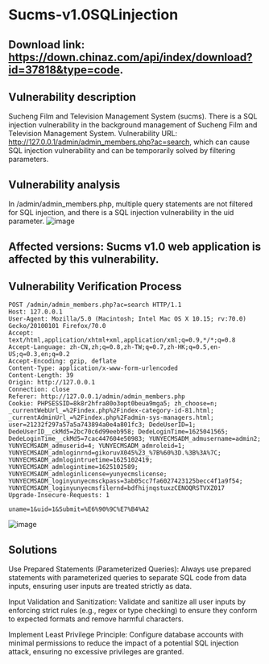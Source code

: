 # Sucms-v1.0SQLinjection
## Download link: https://down.chinaz.com/api/index/download?id=37818&type=code.
## Vulnerability description
Sucheng Film and Television Management System (sucms). There is a SQL injection vulnerability in the background management of Sucheng Film and Television Management System. Vulnerability URL: http://127.0.0.1/admin/admin_members.php?ac=search, which can cause SQL injection vulnerability and can be temporarily solved by filtering parameters.
## Vulnerability analysis
In /admin/admin_members.php, multiple query statements are not filtered for SQL injection, and there is a SQL injection vulnerability in the uid parameter.
![image](https://github.com/user-attachments/assets/8380a9b7-7271-40a7-b533-9e345ccc4919)
## Affected versions: Sucms v1.0 web application is affected by this vulnerability.
## Vulnerability Verification Process
```
POST /admin/admin_members.php?ac=search HTTP/1.1
Host: 127.0.0.1
User-Agent: Mozilla/5.0 (Macintosh; Intel Mac OS X 10.15; rv:70.0) Gecko/20100101 Firefox/70.0
Accept: text/html,application/xhtml+xml,application/xml;q=0.9,*/*;q=0.8
Accept-Language: zh-CN,zh;q=0.8,zh-TW;q=0.7,zh-HK;q=0.5,en-US;q=0.3,en;q=0.2
Accept-Encoding: gzip, deflate
Content-Type: application/x-www-form-urlencoded
Content-Length: 39
Origin: http://127.0.0.1
Connection: close
Referer: http://127.0.0.1/admin/admin_members.php
Cookie: PHPSESSID=8k8r2hfra80o3opt0beua9mga5; zh_choose=n; _currentWebUrl_=%2Findex.php%2Findex-category-id-81.html; _currentAdminUrl_=%2Findex.php%2Fadmin-sys-managers.html; user=21232f297a57a5a743894a0e4a801fc3; DedeUserID=1; DedeUserID__ckMd5=2bc70c6d99eeb958; DedeLoginTime=1625041565; DedeLoginTime__ckMd5=7cac447604e50983; YUNYECMSADM_admusername=admin2; YUNYECMSADM_admuserid=4; YUNYECMSADM_admroleid=1; YUNYECMSADM_admloginrnd=gikoruvX045%23_%7B%60%3D.%3B%3A%7C; YUNYECMSADM_admlogintruetime=1625102419; YUNYECMSADM_admlogintime=1625102589; YUNYECMSADM_admloginlicense=yunyecmslicense; YUNYECMSADM_loginyunyecmsckpass=3ab05cc7fa6027423125becc4f1a9f54; YUNYECMSADM_loginyunyecmsfilernd=bdfhijnqstuxzCENOQRSTVXZ017
Upgrade-Insecure-Requests: 1

uname=1&uid=1&Submit=%E6%90%9C%E7%B4%A2
```
![image](https://github.com/user-attachments/assets/07b5d7fc-0744-4b5d-b35a-e859a6838b84)

## Solutions
Use Prepared Statements (Parameterized Queries):
Always use prepared statements with parameterized queries to separate SQL code from data inputs, ensuring user inputs are treated strictly as data.

Input Validation and Sanitization:
Validate and sanitize all user inputs by enforcing strict rules (e.g., regex or type checking) to ensure they conform to expected formats and remove harmful characters.

Implement Least Privilege Principle:
Configure database accounts with minimal permissions to reduce the impact of a potential SQL injection attack, ensuring no excessive privileges are granted.
